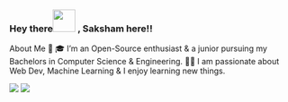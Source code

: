 ###  Hey there<img height="40px" src="https://github.com/TheDudeThatCode/TheDudeThatCode/blob/master/Assets/Hi.gif"> , Saksham here!!

About Me 🚀
🎓 I’m an Open-Source enthusiast & a junior pursuing my Bachelors in Computer Science & Engineering.
👨‍💻 I am passionate about  Web Dev, Machine Learning & I enjoy learning new things.



<img src="https://github-readme-stats.vercel.app/api?username=Cipher-08&theme=highcontrast&show_icons=true&count_private=true">


<img src="https://github-readme-stats.vercel.app/api/top-langs/?username=Cipher-08">
